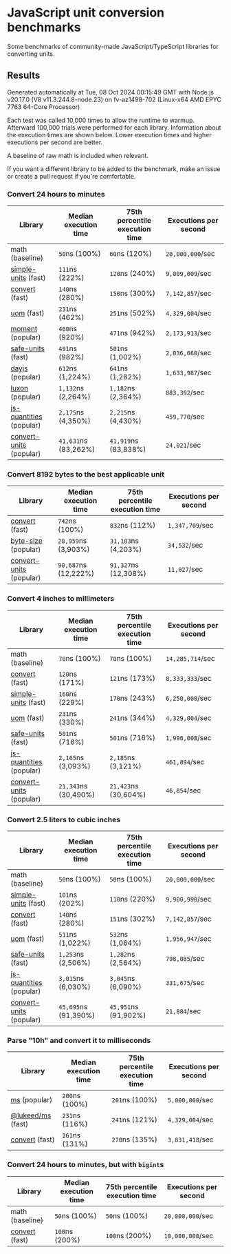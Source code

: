 # JavaScript unit conversion benchmarks

Some benchmarks of community-made JavaScript/TypeScript libraries for converting units.

## Results

<!-- beginblock(results) -->

Generated automatically at Tue, 08 Oct 2024 00:15:49 GMT with Node.js v20.17.0 (V8 v11.3.244.8-node.23) on fv-az1498-702 (Linux-x64 AMD EPYC 7763 64-Core Processor)

Each test was called 10,000 times to allow the runtime to warmup.
Afterward 100,000 trials were performed for each library.
Information about the execution times are shown below.
Lower execution times and higher executions per second are better.

A baseline of raw math is included when relevant.

If you want a different library to be added to the benchmark, make an issue or create a pull request if you're comfortable.

### Convert 24 hours to minutes

| Library                                                            | Median execution time | 75th percentile execution time | Executions per second |
| ------------------------------------------------------------------ | --------------------- | ------------------------------ | --------------------- |
| math (baseline)                                                    | `50`ns (100%)         | `60`ns (120%)                  | `20,000,000`/sec      |
| [simple-units](https://npmjs.com/package/simple-units) (fast)      | `111`ns (222%)        | `120`ns (240%)                 | `9,009,009`/sec       |
| [convert](https://npmjs.com/package/convert) (fast)                | `140`ns (280%)        | `150`ns (300%)                 | `7,142,857`/sec       |
| [uom](https://npmjs.com/package/uom) (fast)                        | `231`ns (462%)        | `251`ns (502%)                 | `4,329,004`/sec       |
| [moment](https://npmjs.com/package/moment) (popular)               | `460`ns (920%)        | `471`ns (942%)                 | `2,173,913`/sec       |
| [safe-units](https://npmjs.com/package/safe-units) (fast)          | `491`ns (982%)        | `501`ns (1,002%)               | `2,036,660`/sec       |
| [dayjs](https://npmjs.com/package/dayjs) (popular)                 | `612`ns (1,224%)      | `641`ns (1,282%)               | `1,633,987`/sec       |
| [luxon](https://npmjs.com/package/luxon) (popular)                 | `1,132`ns (2,264%)    | `1,182`ns (2,364%)             | `883,392`/sec         |
| [js-quantities](https://npmjs.com/package/js-quantities) (popular) | `2,175`ns (4,350%)    | `2,215`ns (4,430%)             | `459,770`/sec         |
| [convert-units](https://npmjs.com/package/convert-units) (popular) | `41,631`ns (83,262%)  | `41,919`ns (83,838%)           | `24,021`/sec          |

### Convert 8192 bytes to the best applicable unit

| Library                                                            | Median execution time | 75th percentile execution time | Executions per second |
| ------------------------------------------------------------------ | --------------------- | ------------------------------ | --------------------- |
| [convert](https://npmjs.com/package/convert) (fast)                | `742`ns (100%)        | `832`ns (112%)                 | `1,347,709`/sec       |
| [byte-size](https://npmjs.com/package/byte-size) (popular)         | `28,959`ns (3,903%)   | `31,183`ns (4,203%)            | `34,532`/sec          |
| [convert-units](https://npmjs.com/package/convert-units) (popular) | `90,687`ns (12,222%)  | `91,327`ns (12,308%)           | `11,027`/sec          |

### Convert 4 inches to millimeters

| Library                                                            | Median execution time | 75th percentile execution time | Executions per second |
| ------------------------------------------------------------------ | --------------------- | ------------------------------ | --------------------- |
| math (baseline)                                                    | `70`ns (100%)         | `70`ns (100%)                  | `14,285,714`/sec      |
| [convert](https://npmjs.com/package/convert) (fast)                | `120`ns (171%)        | `121`ns (173%)                 | `8,333,333`/sec       |
| [simple-units](https://npmjs.com/package/simple-units) (fast)      | `160`ns (229%)        | `170`ns (243%)                 | `6,250,000`/sec       |
| [uom](https://npmjs.com/package/uom) (fast)                        | `231`ns (330%)        | `241`ns (344%)                 | `4,329,004`/sec       |
| [safe-units](https://npmjs.com/package/safe-units) (fast)          | `501`ns (716%)        | `501`ns (716%)                 | `1,996,008`/sec       |
| [js-quantities](https://npmjs.com/package/js-quantities) (popular) | `2,165`ns (3,093%)    | `2,185`ns (3,121%)             | `461,894`/sec         |
| [convert-units](https://npmjs.com/package/convert-units) (popular) | `21,343`ns (30,490%)  | `21,423`ns (30,604%)           | `46,854`/sec          |

### Convert 2.5 liters to cubic inches

| Library                                                            | Median execution time | 75th percentile execution time | Executions per second |
| ------------------------------------------------------------------ | --------------------- | ------------------------------ | --------------------- |
| math (baseline)                                                    | `50`ns (100%)         | `50`ns (100%)                  | `20,000,000`/sec      |
| [simple-units](https://npmjs.com/package/simple-units) (fast)      | `101`ns (202%)        | `110`ns (220%)                 | `9,900,990`/sec       |
| [convert](https://npmjs.com/package/convert) (fast)                | `140`ns (280%)        | `151`ns (302%)                 | `7,142,857`/sec       |
| [uom](https://npmjs.com/package/uom) (fast)                        | `511`ns (1,022%)      | `532`ns (1,064%)               | `1,956,947`/sec       |
| [safe-units](https://npmjs.com/package/safe-units) (fast)          | `1,253`ns (2,506%)    | `1,282`ns (2,564%)             | `798,085`/sec         |
| [js-quantities](https://npmjs.com/package/js-quantities) (popular) | `3,015`ns (6,030%)    | `3,045`ns (6,090%)             | `331,675`/sec         |
| [convert-units](https://npmjs.com/package/convert-units) (popular) | `45,695`ns (91,390%)  | `45,951`ns (91,902%)           | `21,884`/sec          |

### Parse "10h" and convert it to milliseconds

| Library                                                   | Median execution time | 75th percentile execution time | Executions per second |
| --------------------------------------------------------- | --------------------- | ------------------------------ | --------------------- |
| [ms](https://npmjs.com/package/ms) (popular)              | `200`ns (100%)        | `201`ns (100%)                 | `5,000,000`/sec       |
| [@lukeed/ms](https://npmjs.com/package/@lukeed/ms) (fast) | `231`ns (116%)        | `241`ns (121%)                 | `4,329,004`/sec       |
| [convert](https://npmjs.com/package/convert) (fast)       | `261`ns (131%)        | `270`ns (135%)                 | `3,831,418`/sec       |

### Convert 24 hours to minutes, but with `bigint`s

| Library                                             | Median execution time | 75th percentile execution time | Executions per second |
| --------------------------------------------------- | --------------------- | ------------------------------ | --------------------- |
| math (baseline)                                     | `50`ns (100%)         | `50`ns (100%)                  | `20,000,000`/sec      |
| [convert](https://npmjs.com/package/convert) (fast) | `100`ns (200%)        | `100`ns (200%)                 | `10,000,000`/sec      |

<!-- endblock(results) -->
